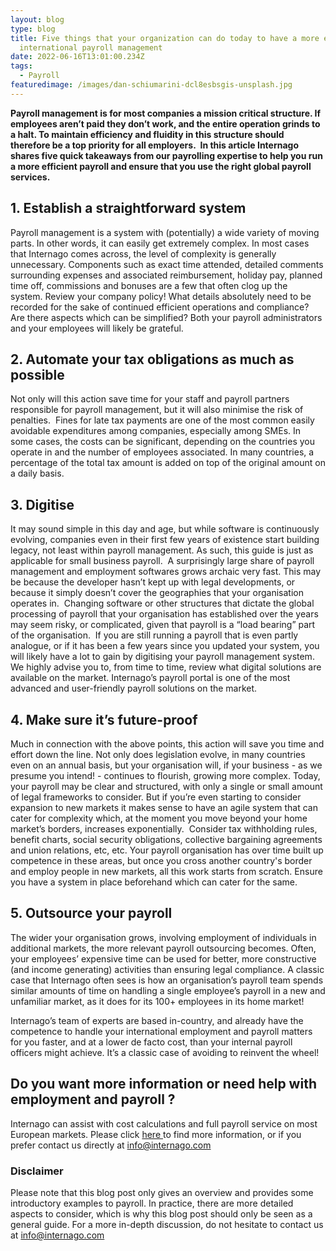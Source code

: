 ```yaml
---
layout: blog
type: blog
title: Five things that your organization can do today to have a more efficient
  international payroll management
date: 2022-06-16T13:01:00.234Z
tags:
  - Payroll
featuredimage: /images/dan-schiumarini-dcl8esbsgis-unsplash.jpg
---
```

**Payroll management is for most companies a mission critical structure. If employees aren’t paid they don’t work, and the entire operation grinds to a halt. To maintain efficiency and fluidity in this structure should therefore be a top priority for all employers.  In this article Internago shares five quick takeaways from our payrolling expertise to help you run a more efficient payroll and ensure that you use the right global payroll services.** 

## 1. Establish a straightforward system

Payroll management is a system with (potentially) a wide variety of moving parts. In other words, it can easily get extremely complex. In most cases that Internago comes across, the level of complexity is generally unnecessary. Components such as exact time attended, detailed comments surrounding expenses and associated reimbursement, holiday pay, planned time off, commissions and bonuses are a few that often clog up the system. Review your company policy! What details absolutely need to be recorded for the sake of continued efficient operations and compliance? Are there aspects which can be simplified? Both your payroll administrators and your employees will likely be grateful. 

## 2. Automate your tax obligations as much as possible

Not only will this action save time for your staff and payroll partners responsible for payroll management, but it will also minimise the risk of penalties.  Fines for late tax payments are one of the most common easily avoidable expenditures among companies, especially among SMEs. In some cases, the costs can be significant, depending on the countries you operate in and the number of employees associated. In many countries, a percentage of the total tax amount is added on top of the original amount on a daily basis. 

## 3. Digitise

It may sound simple in this day and age, but while software is continuously evolving, companies even in their first few years of existence start building legacy, not least within payroll management. As such, this guide is just as applicable for small business payroll.  A surprisingly large share of payroll management and employment softwares grows archaic very fast. This may be because the developer hasn’t kept up with legal developments, or because it simply doesn’t cover the geographies that your organisation operates in.  Changing software or other structures that dictate the global processing of payroll that your organisation has established over the years may seem risky, or complicated, given that payroll is a “load bearing” part of the organisation.  If you are still running a payroll that is even partly analogue, or if it has been a few years since you updated your system, you will likely have a lot to gain by digitising your payroll management system.  We highly advise you to, from time to time, review what digital solutions are available on the market. Internago’s payroll portal is one of the most advanced and user-friendly payroll solutions on the market. 

## 4. Make sure it’s future-proof

Much in connection with the above points, this action will save you time and effort down the line. Not only does legislation evolve, in many countries even on an annual basis, but your organisation will, if your business - as we presume you intend! - continues to flourish, growing more complex. Today, your payroll may be clear and structured, with only a single or small amount of legal frameworks to consider. But if you’re even starting to consider expansion to new markets it makes sense to have an agile system that can cater for complexity which, at the moment you move beyond your home market’s borders, increases exponentially.  Consider tax withholding rules, benefit charts, social security obligations, collective bargaining agreements and union relations, etc, etc. Your payroll organisation has over time built up competence in these areas, but once you cross another country's border and employ people in new markets, all this work starts from scratch. Ensure you have a system in place beforehand which can cater for the same. 

## 5. Outsource your payroll

The wider your organisation grows, involving employment of individuals in additional markets, the more relevant payroll outsourcing becomes. Often, your employees’ expensive time can be used for better, more constructive (and income generating) activities than ensuring legal compliance. A classic case that Internago often sees is how an organisation’s payroll team spends similar amounts of time on handling a single employee’s payroll in a new and unfamiliar market, as it does for its 100+ employees in its home market! 

Internago’s team of experts are based in-country, and already have the competence to handle your international employment and payroll matters for you faster, and at a lower de facto cost, than your internal payroll officers might achieve. It’s a classic case of avoiding to reinvent the wheel!

## Do you want more information or need help with employment and payroll ?

Internago can assist with cost calculations and full payroll service on most European markets. Please click [here ](https://www.internago.com/our-services)to find more information, or if you prefer contact us directly at [info@internago.com](mailto:info@internago.com)

### Disclaimer

Please note that this blog post only gives an overview and provides some introductory examples to payroll. In practice, there are more detailed aspects to consider, which is why this blog post should only be seen as a general guide. For a more in-depth discussion, do not hesitate to contact us at [info@internago.com](mailto:info@internago.com)